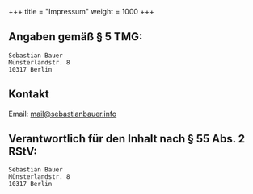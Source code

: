 +++
title = "Impressum"
weight = 1000
+++

Angaben gemäß § 5 TMG:
----------------------

```
Sebastian Bauer
Münsterlandstr. 8
10317 Berlin
```

Kontakt
-------

Email: [mail@sebastianbauer.info](mailto:mail@sebastianbauer.info)


Verantwortlich für den Inhalt nach § 55 Abs. 2 RStV:
----------------------------------------------------

```
Sebastian Bauer
Münsterlandstr. 8
10317 Berlin
```

